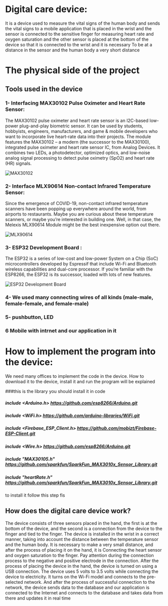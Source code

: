 # Digital care device:
It is a device used to measure the vital signs of the human body and sends the vital signs to a mobile application that is placed in the wrist and the sensor is connected to the sensitive finger for measuring heart rate and oxygen saturation and the other sensor is placed at the bottom of the device so that it is connected to the wrist and it is necessary To be at a distance in the sensor and the human body a very short distance

# The physical side of the project 

## Tools used in the device
### 1-	Interfacing MAX30102 Pulse Oximeter and Heart Rate Sensor: 

The MAX30102 pulse oximeter and heart rate sensor is an I2C-based low-power plug-and-play biometric sensor. It can be used by students, hobbyists, engineers, manufacturers, and game & mobile developers who want to incorporate live heart-rate data into their projects.
The module features the MAX30102 – a modern (the successor to the MAX30100), integrated pulse oximeter and heart rate sensor IC, from Analog Devices. It combines two LEDs, a photodetector, optimized optics, and low-noise analog signal processing to detect pulse oximetry (SpO2) and heart rate (HR) signals.


![MAX30102](https://lastminuteengineers.b-cdn.net/wp-content/uploads/arduino/MAX30102-Module-Hardware-Overview-IC-and-LEDs.jpg)
 
 
 ### 2- Interface MLX90614 Non-contact Infrared Temperature Sensor: 
 
 Since the emergence of COVID-19, non-contact infrared temperature scanners have been popping up everywhere around the world, from airports to restaurants. Maybe you are curious about these temperature scanners, or maybe you’re interested in building one. Well, in that case, the Melexis MLX90614 Module might be the best inexpensive option out there.
 
 
 ![MLX90614](https://lastminuteengineers.b-cdn.net/wp-content/uploads/arduino/MLX90614-Module-Hardware-Overview.jpg)



### 3- ESP32 Development Board :

The ESP32 is a series of low-cost and low-power System on a Chip (SoC) microcontrollers developed by Espressif that include Wi-Fi and Bluetooth wireless capabilities and dual-core processor. If you’re familiar with the ESP8266, the ESP32 is its successor, loaded with lots of new features.

![ESP32 Development Board](https://circuitdigest.com/sites/default/files/inlineimages/u/ESP32-module.png)


### 4- We used many connecting wires of all kinds (male-male, female-female, and female-male)


### 5- pushbutton, LED

### 6 Mobile with intrnet and our application in it 

# How to implement the program into the device:
We need many offices to implement the code in the device.
How to download it to the device, install it and run the program will be explained

###this is the library you should install it in code 
##### include <Arduino.h>  https://github.com/esp8266/Arduino.git
##### include <WiFi.h> https://github.com/arduino-libraries/WiFi.git
##### include <Firebase_ESP_Client.h>  https://github.com/mobizt/Firebase-ESP-Client.git
##### include <Wire.h> https://github.com/esp8266/Arduino.git
##### include "MAX30105.h" https://github.com/sparkfun/SparkFun_MAX3010x_Sensor_Library.git
##### include "heartRate.h" https://github.com/sparkfun/SparkFun_MAX3010x_Sensor_Library.git

to install it follow this step 
fis


## How does the digital care device work?

The device consists of three sensors placed in the hand, the first is at the bottom of the device, and the second is a connection from the device to the finger and tied to the finger. The device is installed in the wrist in a correct manner, taking into account the distance between the temperature sensor and the human body. It is necessary to make a very small distance, and after the process of placing it on the hand, it is Connecting the heart sensor and oxygen saturation to the finger. Pay attention during the connection process to the negative and positive electrode in the connection. After the process of placing the device in the hand, the device is turned on using a USB connection. The device uses 5 volts to 3.5 volts while connecting the device to electricity. It turns on the Wi-Fi model and connects to the pre-selected network. And after the process of successful connection to the network, the device sends data to the database and our application is connected to the Internet and connects to the database and takes data from there and updates it in real time


